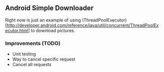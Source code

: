 ## Android Simple Downloader

Right now is just an example of using (ThreadPoolExecutor)[http://developer.android.com/reference/java/util/concurrent/ThreadPoolExecutor.html] to download pictures.

### Improvements (TODO)
* Unit testing
* Way to cancel specific request
* Cancel all requests
